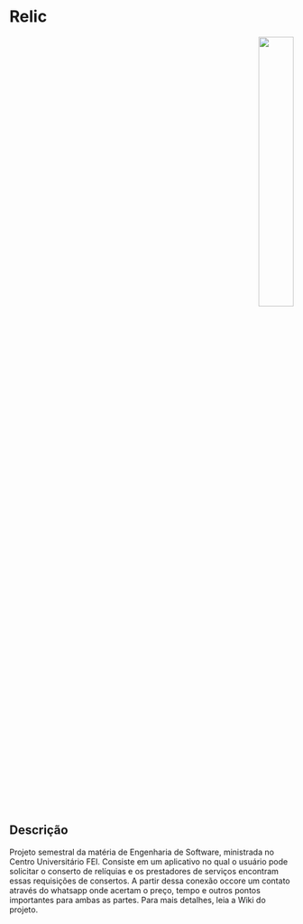 # Relic

<p align="right">
    <img src="https://github.com/henriquevital00/Relic/blob/main/Images/Logo.png" width="35%">
</p>

## Descrição 
Projeto semestral da matéria de Engenharia de Software, ministrada no Centro Universitário FEI. 
Consiste em um aplicativo no qual o usuário pode solicitar o conserto de relíquias e os prestadores de serviços encontram essas requisições de consertos.
A partir dessa conexão occore um contato através do whatsapp onde acertam o preço, tempo e outros pontos importantes para ambas as partes. Para mais detalhes, leia a Wiki do projeto.



